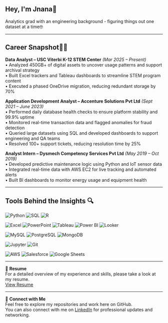 ## Hey, I'm Jnana👋

Analytics grad with an engineering background - figuring things out one dataset at a time🤓

---

## Career Snapshot👩‍💻

**Data Analyst – USC Viterbi K-12 STEM Center** *(Mar 2025 – Present)*  
• Analyzed 450GB+ of digital assets to uncover usage patterns and support archival strategy  
• Built Excel trackers and Tableau dashboards to streamline STEM program content  
• Executed a phased OneDrive migration, reducing redundant storage by 70%  

**Application Development Analyst – Accenture Solutions Pvt Ltd** *(Sept 2021 – June 2023)*  
• Performed daily database health checks to ensure platform stability and 99.9% uptime  
• Monitored real-time transaction data and flagged anomalies for fraud detection  
• Queried large datasets using SQL and developed dashboards to support engineering and QA teams  
• Resolved 100+ support tickets, reducing resolution time by 25%  

**Analyst Intern – Dysmech Competency Services Pvt Ltd** *(May 2019 – Oct 2019)*  
• Developed predictive maintenance logic using Python and IoT sensor data  
• Integrated real-time data with AWS EC2 for live tracking and automated alerts  
• Built BI dashboards to monitor energy usage and equipment health

---

## Tools Behind the Insights 🔍

![Python](https://img.shields.io/badge/PYTHON-3776AB?style=for-the-badge&logo=python&logoColor=white)
![SQL](https://img.shields.io/badge/SQL-003B57?style=for-the-badge)
![R](https://img.shields.io/badge/R-276DC3?style=for-the-badge&logo=r&logoColor=white)

![Excel](https://img.shields.io/badge/EXCEL-217346?style=for-the-badge&logo=microsoft-excel&logoColor=white)
![PowerPoint](https://img.shields.io/badge/POWERPOINT-B7472A?style=for-the-badge&logo=microsoft-powerpoint&logoColor=white)
![Tableau](https://img.shields.io/badge/TABLEAU-E97627?style=for-the-badge&logo=tableau&logoColor=white)
![Power BI](https://img.shields.io/badge/POWER%20BI-F2C811?style=for-the-badge&logo=powerbi&logoColor=black)
![Looker](https://img.shields.io/badge/LOOKER-4285F4?style=for-the-badge&logo=looker&logoColor=white)

![MySQL](https://img.shields.io/badge/MYSQL-00758F?style=for-the-badge&logo=mysql&logoColor=white)
![PostgreSQL](https://img.shields.io/badge/POSTGRESQL-336791?style=for-the-badge&logo=postgresql&logoColor=white)
![MongoDB](https://img.shields.io/badge/MONGODB-47A248?style=for-the-badge&logo=mongodb&logoColor=white)

![Jupyter](https://img.shields.io/badge/JUPYTER-F37626?style=for-the-badge&logo=jupyter&logoColor=white)
![Git](https://img.shields.io/badge/GIT-F05032?style=for-the-badge&logo=git&logoColor=white)

![AWS](https://img.shields.io/badge/AWS-232F3E?style=for-the-badge&logo=amazon-aws&logoColor=white)
![Salesforce](https://img.shields.io/badge/SALESFORCE-00A1E0?style=for-the-badge&logo=salesforce&logoColor=white)
![Google Sheets](https://img.shields.io/badge/GOOGLE%20SHEETS-34A853?style=for-the-badge&logo=google-sheets&logoColor=white)

---

📄 **Resume**  
For a detailed overview of my experience and skills, please take a look at my resume.  
[View Resume](https://your-resume-link.com)

---

🔗 **Connect with Me**  
Feel free to explore my repositories and work here on GitHub.  
You can also connect with me on [LinkedIn](https://www.linkedin.com/in/jnana-k-p) for professional updates and networking.

